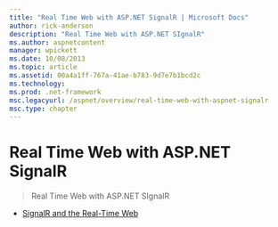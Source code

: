 ```yaml
---
title: "Real Time Web with ASP.NET SignalR | Microsoft Docs"
author: rick-anderson
description: "Real Time Web with ASP.NET SIgnalR"
ms.author: aspnetcontent
manager: wpickett
ms.date: 10/08/2013
ms.topic: article
ms.assetid: 00a4a1ff-767a-41ae-b783-9d7e7b1bcd2c
ms.technology: 
ms.prod: .net-framework
msc.legacyurl: /aspnet/overview/real-time-web-with-aspnet-signalr
msc.type: chapter
---
```

Real Time Web with ASP.NET SignalR
====================
> Real Time Web with ASP.NET SIgnalR


- [SignalR and the Real-Time Web](signalr-and-the-real-time-web.md)